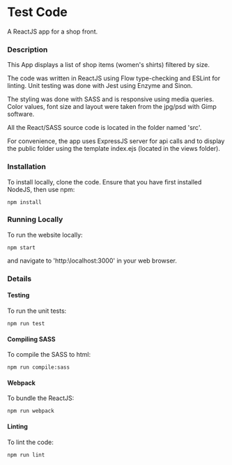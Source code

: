 # Test Code
A ReactJS app for a shop front.

### Description

This App displays a list of shop items (women's shirts) filtered by size.

The code was written in ReactJS using Flow type-checking and ESLint for linting. Unit testing was done with Jest using Enzyme and Sinon.

The styling was done with SASS and is responsive using media queries. Color values, font size and layout were taken from the jpg/psd with Gimp software.

All the React/SASS source code is located in the folder named 'src'.

For convenience, the app uses ExpressJS server for api calls and to display the public folder using the template index.ejs (located in the views folder).

### Installation

To install locally, clone the code. Ensure that you have first installed NodeJS, then use npm:

```
npm install
```
### Running Locally
To run the website locally:
```
npm start
```
and navigate to 'http:\localhost:3000' in your web browser.

### Details

#### Testing
To run the unit tests:
```
npm run test
```
#### Compiling SASS
To compile the SASS to html:
```
npm run compile:sass
```

#### Webpack
To bundle the ReactJS:
```
npm run webpack
```

#### Linting
To lint the code:
```
npm run lint
```

